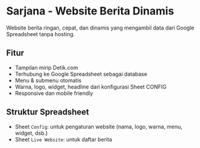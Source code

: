 
# Sarjana - Website Berita Dinamis

Website berita ringan, cepat, dan dinamis yang mengambil data dari Google Spreadsheet tanpa hosting.

## Fitur
- Tampilan mirip Detik.com
- Terhubung ke Google Spreadsheet sebagai database
- Menu & submenu otomatis
- Warna, logo, widget, headline dari konfigurasi Sheet CONFIG
- Responsive dan mobile friendly

## Struktur Spreadsheet
- Sheet `Config`: untuk pengaturan website (nama, logo, warna, menu, widget, dsb.)
- Sheet `Live Website`: untuk daftar berita

